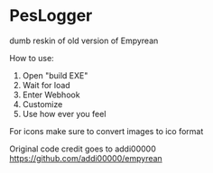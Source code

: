 # PesLogger
dumb reskin of old version of Empyrean

How to use:
1. Open "build EXE"
2. Wait for load
3. Enter Webhook
4. Customize
5. Use how ever you feel

For icons make sure to convert images to ico format

Original code credit goes to addi00000
https://github.com/addi00000/empyrean
